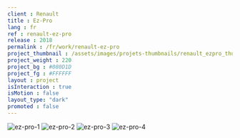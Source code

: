```yaml
---
client : Renault
title : Ez-Pro
lang : fr
ref : renault-ez-pro
release : 2018
permalink : /fr/work/renault-ez-pro
project_thumbnail : /assets/images/projets-thumbnails/renault_ezpro_thumb.webp
project_weight : 220
project_bg : #080D1D
project_fg : #FFFFFF
layout : project
isInteraction : true
isMotion : false
layout_type: "dark"
promoted : false
---
```


![ez-pro-1](/assets/images/projets/ezpro-1.webp)
![ez-pro-2](/assets/images/projets/ezpro-2.webp)
![ez-pro-3](/assets/images/projets/ezpro-3.webp)
![ez-pro-4](/assets/images/projets/ezpro-4.webp)
